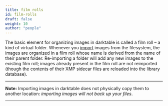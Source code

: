 ```yaml
---
title: film rolls
id: film-rolls
draft: false
weight: 10
author: "people"
---
```


The basic element for organizing images in darktable is called a film roll – a kind of virtual folder. Whenever you [import](../../module-reference/utility-modules/lighttable/import.md) images from the filesystem, the images are organized in a film roll whose name is derived from the name of their parent folder. Re-importing a folder will add any new images to the existing film roll; images already present in the film roll are not reimported (though the contents of their XMP sidecar files are reloaded into the library database).

---

**Note:** Importing images in darktable does not physically copy them to another location: _importing images will not back up your files_.

---
